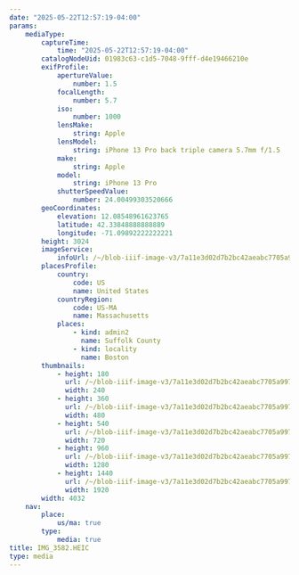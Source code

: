 ```yaml
---
date: "2025-05-22T12:57:19-04:00"
params:
    mediaType:
        captureTime:
            time: "2025-05-22T12:57:19-04:00"
        catalogNodeUid: 01983c63-c1d5-7048-9fff-d4e19466210e
        exifProfile:
            apertureValue:
                number: 1.5
            focalLength:
                number: 5.7
            iso:
                number: 1000
            lensMake:
                string: Apple
            lensModel:
                string: iPhone 13 Pro back triple camera 5.7mm f/1.5
            make:
                string: Apple
            model:
                string: iPhone 13 Pro
            shutterSpeedValue:
                number: 24.00499303520666
        geoCoordinates:
            elevation: 12.08548961623765
            latitude: 42.33848888888889
            longitude: -71.09892222222221
        height: 3024
        imageService:
            infoUrl: /~/blob-iiif-image-v3/7a11e3d02d7b2bc42aeabc7705a997ef836811e0471eb519fb090e0418b253a6/info.json
        placesProfile:
            country:
                code: US
                name: United States
            countryRegion:
                code: US-MA
                name: Massachusetts
            places:
                - kind: admin2
                  name: Suffolk County
                - kind: locality
                  name: Boston
        thumbnails:
            - height: 180
              url: /~/blob-iiif-image-v3/7a11e3d02d7b2bc42aeabc7705a997ef836811e0471eb519fb090e0418b253a6/full/240%2C180/0/default.jpg
              width: 240
            - height: 360
              url: /~/blob-iiif-image-v3/7a11e3d02d7b2bc42aeabc7705a997ef836811e0471eb519fb090e0418b253a6/full/480%2C360/0/default.jpg
              width: 480
            - height: 540
              url: /~/blob-iiif-image-v3/7a11e3d02d7b2bc42aeabc7705a997ef836811e0471eb519fb090e0418b253a6/full/720%2C540/0/default.jpg
              width: 720
            - height: 960
              url: /~/blob-iiif-image-v3/7a11e3d02d7b2bc42aeabc7705a997ef836811e0471eb519fb090e0418b253a6/full/1280%2C960/0/default.jpg
              width: 1280
            - height: 1440
              url: /~/blob-iiif-image-v3/7a11e3d02d7b2bc42aeabc7705a997ef836811e0471eb519fb090e0418b253a6/full/1920%2C1440/0/default.jpg
              width: 1920
        width: 4032
    nav:
        place:
            us/ma: true
        type:
            media: true
title: IMG_3582.HEIC
type: media
---
```

